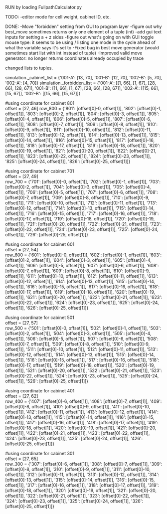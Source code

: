 RUN by loading FullpathCalculator.py

TODO:
-editor mode for cell weight, cabinet ID, etc.

DONE:
-Move "forbidden" setting from GUI to program layer
-figure out why best_move sometimes returns only one element of a tuple (int)
-add gui text inputs for setting a + z sides
-figure out what's going on with GUI toggle mouse type: it seems to be using / listing one mode in the cycle ahead of what the variable says it's set to
-Fixed bug in best move generator (would sometimes start list with int instead of tuple)
-Improved valid move generator: no longer returns coordinates already occupied by trace

changed lists to tuples.

simulation._cabinet_list = {'001-A': [13, 70], '001-B': [12, 70], '002-B': [5, 70], '002-A': [4, 70]}
simulation._forbidden_list = {'001-A': [[1, 66], [1, 67], [28, 66], [28, 67]],
                                '001-B': [[1, 66], [1, 67], [28, 66], [28, 67]],
                                '002-A': [[15, 66], [15, 67]],
                                '002-B': [[15, 66], [15, 67]]}

#using coordinate for cabinet 801                                
offset = [27, 46]
row_800 = {'801': [offset[0]-0, offset[1]], 
           '802': [offset[0]-1, offset[1]], 
           '803': [offset[0]-2, offset[1]], 
           '804': [offset[0]-3, offset[1]], 
           '805': [offset[0]-4, offset[1]], 
           '806': [offset[0]-5, offset[1]], 
           '807': [offset[0]-6, offset[1]], 
           '808': [offset[0]-7, offset[1]], 
           '809': [offset[0]-8, offset[1]],
           '810': [offset[0]-9, offset[1]], 
           '811': [offset[0]-10, offset[1]], 
           '812': [offset[0]-11, offset[1]], 
           '813': [offset[0]-12, offset[1]], 
           '814': [offset[0]-13, offset[1]], 
           '815': [offset[0]-14, offset[1]], 
           '816': [offset[0]-15, offset[1]], 
           '817': [offset[0]-16, offset[1]], 
           '818': [offset[0]-17, offset[1]], 
           '819': [offset[0]-18, offset[1]], 
           '820': [offset[0]-19, offset[1]], 
           '821': [offset[0]-20, offset[1]], 
           '822': [offset[0]-21, offset[1]], 
           '823': [offset[0]-22, offset[1]], 
           '824': [offset[0]-23, offset[1]], 
           '825': [offset[0]-24, offset[1]], 
           '826': [offset[0]-25, offset[1]]}

#using coordinate for cabinet 701   
offset = [27, 49]          
row_700 = {'701': [offset[0]-0, offset[1]], 
           '702': [offset[0]-1, offset[1]], 
           '703': [offset[0]-2, offset[1]], 
           '704': [offset[0]-3, offset[1]], 
           '705': [offset[0]-4, offset[1]], 
           '706': [offset[0]-5, offset[1]], 
           '707': [offset[0]-6, offset[1]], 
           '708': [offset[0]-7, offset[1]], 
           '709': [offset[0]-8, offset[1]],
           '710': [offset[0]-9, offset[1]], 
           '711': [offset[0]-10, offset[1]], 
           '712': [offset[0]-11, offset[1]], 
           '713': [offset[0]-12, offset[1]], 
           '714': [offset[0]-13, offset[1]], 
           '715': [offset[0]-14, offset[1]], 
           '716': [offset[0]-15, offset[1]], 
           '717': [offset[0]-16, offset[1]], 
           '718': [offset[0]-17, offset[1]], 
           '719': [offset[0]-18, offset[1]], 
           '720': [offset[0]-19, offset[1]], 
           '721': [offset[0]-20, offset[1]], 
           '722': [offset[0]-21, offset[1]], 
           '723': [offset[0]-22, offset[1]], 
           '724': [offset[0]-23, offset[1]], 
           '725': [offset[0]-24, offset[1]], 
           '726': [offset[0]-25, offset[1]]}
           
#using coordinate for cabinet 601   
offset = [27, 54]          
row_600 = {'601': [offset[0]-0, offset[1]], 
           '602': [offset[0]-1, offset[1]], 
           '603': [offset[0]-2, offset[1]], 
           '604': [offset[0]-3, offset[1]], 
           '605': [offset[0]-4, offset[1]], 
           '606': [offset[0]-5, offset[1]], 
           '607': [offset[0]-6, offset[1]], 
           '608': [offset[0]-7, offset[1]], 
           '609': [offset[0]-8, offset[1]],
           '610': [offset[0]-9, offset[1]], 
           '611': [offset[0]-10, offset[1]], 
           '612': [offset[0]-11, offset[1]], 
           '613': [offset[0]-12, offset[1]], 
           '614': [offset[0]-13, offset[1]], 
           '615': [offset[0]-14, offset[1]], 
           '616': [offset[0]-15, offset[1]], 
           '617': [offset[0]-16, offset[1]], 
           '618': [offset[0]-17, offset[1]], 
           '619': [offset[0]-18, offset[1]], 
           '620': [offset[0]-19, offset[1]], 
           '621': [offset[0]-20, offset[1]], 
           '622': [offset[0]-21, offset[1]], 
           '623': [offset[0]-22, offset[1]], 
           '624': [offset[0]-23, offset[1]], 
           '625': [offset[0]-24, offset[1]], 
           '626': [offset[0]-25, offset[1]]}
           
#using coordinate for cabinet 501   
offset = [27, 57]          
row_500 = {'501': [offset[0]-0, offset[1]], 
           '502': [offset[0]-1, offset[1]], 
           '503': [offset[0]-2, offset[1]], 
           '504': [offset[0]-3, offset[1]], 
           '505': [offset[0]-4, offset[1]], 
           '506': [offset[0]-5, offset[1]], 
           '507': [offset[0]-6, offset[1]], 
           '508': [offset[0]-7, offset[1]], 
           '509': [offset[0]-8, offset[1]],
           '510': [offset[0]-9, offset[1]], 
           '511': [offset[0]-10, offset[1]], 
           '512': [offset[0]-11, offset[1]], 
           '513': [offset[0]-12, offset[1]], 
           '514': [offset[0]-13, offset[1]], 
           '515': [offset[0]-14, offset[1]], 
           '516': [offset[0]-15, offset[1]], 
           '517': [offset[0]-16, offset[1]], 
           '518': [offset[0]-17, offset[1]], 
           '519': [offset[0]-18, offset[1]], 
           '520': [offset[0]-19, offset[1]], 
           '521': [offset[0]-20, offset[1]], 
           '522': [offset[0]-21, offset[1]], 
           '523': [offset[0]-22, offset[1]], 
           '524': [offset[0]-23, offset[1]], 
           '525': [offset[0]-24, offset[1]], 
           '526': [offset[0]-25, offset[1]]}
           
#using coordinate for cabinet 401   
offset = [27, 62]          
row_400 = {'407': [offset[0]-6, offset[1]], 
           '408': [offset[0]-7, offset[1]], 
           '409': [offset[0]-8, offset[1]],
           '410': [offset[0]-9, offset[1]], 
           '411': [offset[0]-10, offset[1]], 
           '412': [offset[0]-11, offset[1]], 
           '413': [offset[0]-12, offset[1]], 
           '414': [offset[0]-13, offset[1]], 
           '415': [offset[0]-14, offset[1]], 
           '416': [offset[0]-15, offset[1]], 
           '417': [offset[0]-16, offset[1]], 
           '418': [offset[0]-17, offset[1]], 
           '419': [offset[0]-18, offset[1]], 
           '420': [offset[0]-19, offset[1]], 
           '421': [offset[0]-20, offset[1]], 
           '422': [offset[0]-21, offset[1]], 
           '423': [offset[0]-22, offset[1]], 
           '424': [offset[0]-23, offset[1]], 
           '425': [offset[0]-24, offset[1]], 
           '426': [offset[0]-25, offset[1]]}
          
#using coordinate for cabinet 301   
offset = [27, 65]          
row_300 = {'307': [offset[0]-6, offset[1]], 
           '308': [offset[0]-7, offset[1]], 
           '309': [offset[0]-8, offset[1]],
           '310': [offset[0]-9, offset[1]], 
           '311': [offset[0]-10, offset[1]], 
           '312': [offset[0]-11, offset[1]], 
           '313': [offset[0]-12, offset[1]], 
           '314': [offset[0]-13, offset[1]], 
           '315': [offset[0]-14, offset[1]], 
           '316': [offset[0]-15, offset[1]], 
           '317': [offset[0]-16, offset[1]], 
           '318': [offset[0]-17, offset[1]], 
           '319': [offset[0]-18, offset[1]], 
           '320': [offset[0]-19, offset[1]], 
           '321': [offset[0]-20, offset[1]], 
           '322': [offset[0]-21, offset[1]], 
           '323': [offset[0]-22, offset[1]], 
           '324': [offset[0]-23, offset[1]], 
           '325': [offset[0]-24, offset[1]], 
           '326': [offset[0]-25, offset[1]]}